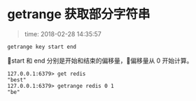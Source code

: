 # getrange 获取部分字符串
>time: 2018-02-28 14:35:57

```
getrange key start end
```

start 和 end 分别是开始和结束的偏移量，偏移量从 0 开始计算。
```
127.0.0.1:6379> get redis
"best"
127.0.0.1:6379> getrange redis 0 1
"be"
```
